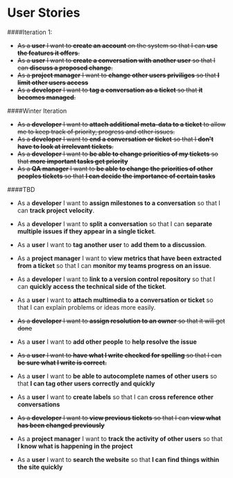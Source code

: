 User Stories
=========

####Iteration 1:
* ~~As a **user** I want to **create an account** on the system so that I can **use the features it offers**.~~
* ~~As a **user** I want to **create a conversation with another user** so that I can **discuss a proposed change**.~~
* ~~As a **project manager** I want to **change other users priviliges** so that **I limit other users access**~~
* ~~As a **developer** I want to **tag a conversation as a ticket** so that **it becomes managed**.~~

####Winter Iteration
* ~~As a **developer** I want to **attach additional meta-data to a ticket** to allow me to keep track of priority, progress and other issues.~~
* ~~As a **developer** I want to **end a conversation or ticket** so that I **don't have to look at irrelevant tickets**.~~
* ~~As a **developer** I want to **be able to change priorities of my tickets** so that **more important tasks get priority**~~
* ~~As a **QA manager** I want to **be able to change the priorities of other peoples tickets** so that **I can decide the importance of certain tasks**~~

####TBD

* As a **developer** I want to **assign milestones to a conversation** so that I can **track project velocity**.
* As a **developer** I want to **split a conversation** so that I can **separate multiple issues if they appear in a single ticket**.
* As a **user** I want to **tag another user** to **add them to a discussion**.
* As a **project manager** I want to **view metrics that have been extracted from a ticket** so that I can **monitor my teams progress on an issue**.
* As a **developer** I want to **link to a version control repository** so that I can **quickly access the technical side of the ticket**.

* As a **user** I want to **attach multimedia to a conversation or ticket** so that I can explain problems or ideas more easily.
* ~~As a **developer** I want to **assign resolution to an owner** so that it will get done~~
* As a **user** I want to **add other people** to **help resolve the issue**
* ~~As a **user** I want to **have what I write checked for spelling** so that I can **be sure what I write is correct.**~~
* As a **user** I want to **be able to autocomplete names of other users** so that **I can tag other users correctly and quickly**
* As a **user** I want to **create labels** so that I can **cross reference other conversations**
* ~~As a **developer** I want to **view previous tickets** so that I can **view what has been changed previously**~~
* As a **project manager** I want to **track the activity of other users** so that **I know what is happening in the project**
* As a **user** I want to **search the website** so that **I can find things within the site quickly**

